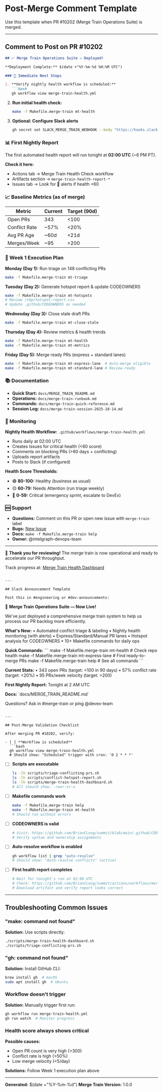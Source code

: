# Post-Merge Comment Template

Use this template when PR #10202 (Merge Train Operations Suite) is merged.

---

## Comment to Post on PR #10202

```markdown
## ✅ Merge Train Operations Suite — Deployed!

**Deployment Complete:** $(date +"%Y-%m-%d %H:%M UTC")

### 🎯 Immediate Next Steps

1. **Verify nightly health workflow is scheduled:**
   ```bash
   gh workflow view merge-train-health.yml
   ```

2. **Run initial health check:**
   ```bash
   make -f Makefile.merge-train mt-health
   ```

3. **Optional: Configure Slack alerts**
   ```bash
   gh secret set SLACK_MERGE_TRAIN_WEBHOOK --body "https://hooks.slack.com/services/YOUR/WEBHOOK/URL"
   ```

### 📊 First Nightly Report

The first automated health report will run tonight at **02:00 UTC** (~6 PM PT).

**Check it here:**
- Actions tab → Merge Train Health Check workflow
- Artifacts section → `merge-train-health-report-*`
- Issues tab → Look for 🚨 alerts if health <60

### 📈 Baseline Metrics (as of merge)

| Metric | Current | Target (90d) |
|--------|---------|--------------|
| Open PRs | 343 | <100 |
| Conflict Rate | ~57% | <20% |
| Avg PR Age | ~60d | <21d |
| Merges/Week | ~95 | >200 |

### 🚀 Week 1 Execution Plan

**Monday (Day 1):** Run triage on 148 conflicting PRs
```bash
make -f Makefile.merge-train mt-triage
```

**Tuesday (Day 2):** Generate hotspot report & update CODEOWNERS
```bash
make -f Makefile.merge-train mt-hotspots
# Review /tmp/hotspot-report.csv
# Update .github/CODEOWNERS as needed
```

**Wednesday (Day 3):** Close stale draft PRs
```bash
make -f Makefile.merge-train mt-close-stale
```

**Thursday (Day 4):** Review metrics & health trends
```bash
make -f Makefile.merge-train mt-health
make -f Makefile.merge-train mt-metrics
```

**Friday (Day 5):** Merge ready PRs (express + standard lanes)
```bash
make -f Makefile.merge-train mt-express-lane  # Auto-merge eligible
make -f Makefile.merge-train mt-standard-lane # Review-ready
```

### 📚 Documentation

- **Quick Start:** `docs/MERGE_TRAIN_README.md`
- **Operations:** `docs/merge-train-runbook.md`
- **Commands:** `docs/merge-train-quick-reference.md`
- **Session Log:** `docs/merge-train-session-2025-10-14.md`

### 🔔 Monitoring

**Nightly Health Workflow:** `.github/workflows/merge-train-health.yml`
- Runs daily at 02:00 UTC
- Creates Issues for critical health (<60 score)
- Comments on blocking PRs (>60 days + conflicting)
- Uploads report artifacts
- Posts to Slack (if configured)

**Health Score Thresholds:**
- 🟢 **80-100:** Healthy (business as usual)
- 🟡 **60-79:** Needs Attention (run triage weekly)
- 🔴 **0-59:** Critical (emergency sprint, escalate to DevEx)

### 🆘 Support

- **Questions:** Comment on this PR or open new issue with `merge-train` label
- **Bugs:** [New Issue](https://github.com/BrianCLong/summit/issues/new?labels=merge-train,bug)
- **Docs:** `make -f Makefile.merge-train help`
- **Owner:** @intelgraph-devops-team

---

🎉 **Thank you for reviewing!** The merge train is now operational and ready to accelerate our PR throughput.

Track progress at: [Merge Train Health Dashboard](https://github.com/BrianCLong/summit/actions/workflows/merge-train-health.yml)
```

---

## Slack Announcement Template

Post this in #engineering or #dev-announcements:

```
🚂 **Merge Train Operations Suite — Now Live!**

We've just deployed a comprehensive merge train system to help us process our PR backlog more efficiently.

**What's New:**
• Automated conflict triage & labeling
• Nightly health monitoring (with alerts)
• Express/Standard/Manual PR lanes
• Hotspot analysis for CODEOWNERS
• 10+ Makefile commands for daily ops

**Quick Commands:**
\`\`\`
make -f Makefile.merge-train mt-health        # Check repo health
make -f Makefile.merge-train mt-express-lane  # Find ready-to-merge PRs
make -f Makefile.merge-train help              # See all commands
\`\`\`

**Current Stats:**
• 343 open PRs (target: <100 in 90 days)
• 57% conflict rate (target: <20%)
• 95 PRs/week velocity (target: >200)

**First Nightly Report:** Tonight at 2 AM UTC

**Docs:** \`docs/MERGE_TRAIN_README.md\`

Questions? Ask in #merge-train or ping @devex-team
```

---

## Post-Merge Validation Checklist

After merging PR #10202, verify:

- [ ] **Workflow is scheduled**
  ```bash
  gh workflow view merge-train-health.yml
  # Should show: "Scheduled" trigger with cron: '0 2 * * *'
  ```

- [ ] **Scripts are executable**
  ```bash
  ls -lh scripts/triage-conflicting-prs.sh
  ls -lh scripts/conflict-hotspot-report.sh
  ls -lh scripts/merge-train-health-dashboard.sh
  # All should show: -rwxr-xr-x
  ```

- [ ] **Makefile commands work**
  ```bash
  make -f Makefile.merge-train help
  make -f Makefile.merge-train mt-health
  # Should run without errors
  ```

- [ ] **CODEOWNERS is valid**
  ```bash
  # Visit: https://github.com/BrianCLong/summit/blob/main/.github/CODEOWNERS
  # Verify syntax and ownership assignments
  ```

- [ ] **Auto-resolve workflow is enabled**
  ```bash
  gh workflow list | grep "auto-resolve"
  # Should show: "Auto-resolve conflicts" (active)
  ```

- [ ] **First health report completes**
  ```bash
  # Wait for tonight's run at 02:00 UTC
  # Check: https://github.com/BrianCLong/summit/actions/workflows/merge-train-health.yml
  # Download artifact and verify report looks correct
  ```

---

## Troubleshooting Common Issues

### "make: command not found"

**Solution:** Use scripts directly:
```bash
./scripts/merge-train-health-dashboard.sh
./scripts/triage-conflicting-prs.sh
```

### "gh: command not found"

**Solution:** Install GitHub CLI:
```bash
brew install gh  # macOS
sudo apt install gh  # Ubuntu
```

### Workflow doesn't trigger

**Solution:** Manually trigger first run:
```bash
gh workflow run merge-train-health.yml
gh run watch  # Monitor progress
```

### Health score always shows critical

**Possible causes:**
- Open PR count is very high (>300)
- Conflict rate is high (>50%)
- Low merge velocity (<5/day)

**Solutions:** Follow Week 1 execution plan above

---

**Generated:** $(date +"%Y-%m-%d")
**Merge Train Version:** 1.0.0
